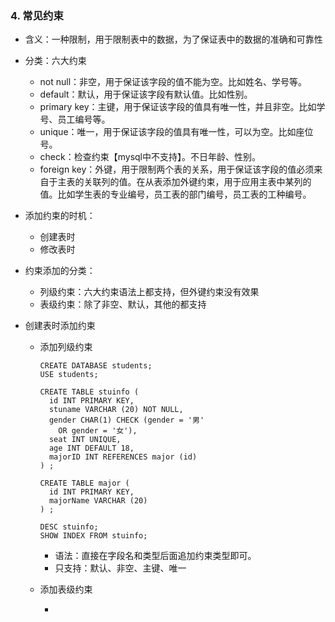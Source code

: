 ### 4. 常见约束

- 含义：一种限制，用于限制表中的数据，为了保证表中的数据的准确和可靠性

- 分类：六大约束

  - not null：非空，用于保证该字段的值不能为空。比如姓名、学号等。
  - default：默认，用于保证该字段有默认值。比如性别。
  - primary key：主键，用于保证该字段的值具有唯一性，并且非空。比如学号、员工编号等。
  - unique：唯一，用于保证该字段的值具有唯一性，可以为空。比如座位号。
  - check：检查约束【mysql中不支持】。不日年龄、性别。
  - foreign key：外键，用于限制两个表的关系，用于保证该字段的值必须来自于主表的关联列的值。在从表添加外键约束，用于应用主表中某列的值。比如学生表的专业编号，员工表的部门编号，员工表的工种编号。

- 添加约束的时机：

  - 创建表时
  - 修改表时

- 约束添加的分类：

  - 列级约束：六大约束语法上都支持，但外键约束没有效果
  - 表级约束：除了非空、默认，其他的都支持

- 创建表时添加约束

  - 添加列级约束

    ```
    CREATE DATABASE students;
    USE students;
    
    CREATE TABLE stuinfo (
      id INT PRIMARY KEY,
      stuname VARCHAR (20) NOT NULL,
      gender CHAR(1) CHECK (gender = '男' 
        OR gender = '女'),
      seat INT UNIQUE,
      age INT DEFAULT 18,
      majorID INT REFERENCES major (id)
    ) ;
    
    CREATE TABLE major (
      id INT PRIMARY KEY,
      majorName VARCHAR (20)
    ) ;
    
    DESC stuinfo;
    SHOW INDEX FROM stuinfo;
    ```

    - 语法：直接在字段名和类型后面追加约束类型即可。
    - 只支持：默认、非空、主键、唯一

  - 添加表级约束

    - 